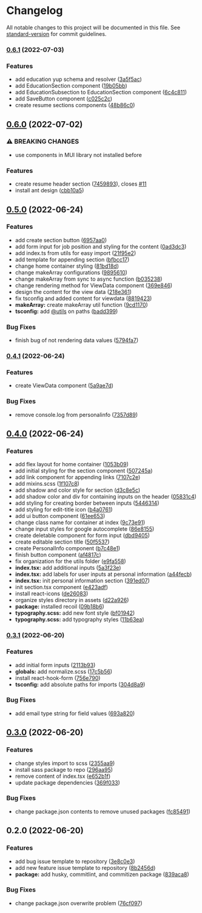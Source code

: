 # Changelog

All notable changes to this project will be documented in this file. See [standard-version](https://github.com/conventional-changelog/standard-version) for commit guidelines.

### [0.6.1](https://github.com/kennethtegrado/resumetor/compare/v0.6.0...v0.6.1) (2022-07-03)


### Features

* add education yup schema and resolver ([3a5f5ac](https://github.com/kennethtegrado/resumetor/commit/3a5f5ace7b787d0f29fbc0408196c4ca4377d53b))
* add EducationSection component ([19b05bb](https://github.com/kennethtegrado/resumetor/commit/19b05bba7d33a2e3a3cc1e922e9c55308253c0ee))
* add EducationSubsection to EducationSection component ([6c4c811](https://github.com/kennethtegrado/resumetor/commit/6c4c811a2ffe1a61e51f8eb8e7626a3fa34c7b8c))
* add SaveButton component ([c025c2c](https://github.com/kennethtegrado/resumetor/commit/c025c2ca001010c6e1f6e741bda17b9b9ac96ad7))
* create resume sections components ([48b86c0](https://github.com/kennethtegrado/resumetor/commit/48b86c0eb782affc4556a7cccf63f59c0990aee3))

## [0.6.0](https://github.com/kennethtegrado/resumetor/compare/v0.5.0...v0.6.0) (2022-07-02)


### ⚠ BREAKING CHANGES

* use components in MUI library not installed before

### Features

* create resume header section ([7459893](https://github.com/kennethtegrado/resumetor/commit/74598934f964c79865fc94c8bfbd5f1d25252426)), closes [#11](https://github.com/kennethtegrado/resumetor/issues/11)
* install ant design ([cbb10a5](https://github.com/kennethtegrado/resumetor/commit/cbb10a59c8fcfceca8815acf46c5d8f746074aa5))

## [0.5.0](https://github.com/kennethtegrado/resumetor/compare/v0.4.1...v0.5.0) (2022-06-24)


### Features

* add create section button ([6957aa0](https://github.com/kennethtegrado/resumetor/commit/6957aa024687d78de60af21af9c58388a1aef744))
* add form input for job position and styling for the content ([0ad3dc3](https://github.com/kennethtegrado/resumetor/commit/0ad3dc333d386a036bac08c7b48ff9284c3ef8d9))
* add index.ts from utils for easy import ([21f95e2](https://github.com/kennethtegrado/resumetor/commit/21f95e263e8e2cc9ee95baf26e5797327979e612))
* add template for appending section ([bfbcc17](https://github.com/kennethtegrado/resumetor/commit/bfbcc17362f8d7ecea77c699c1eebb8c9e0ef4ff))
* change home container styling ([81bd18d](https://github.com/kennethtegrado/resumetor/commit/81bd18d8c09a60560e38840fba0241a89d727ea6))
* change makeArray configurations ([9895610](https://github.com/kennethtegrado/resumetor/commit/98956102e4d854d4b2a63c726abb1955e3a2d0c9))
* change makeArray from sync to async function ([b035238](https://github.com/kennethtegrado/resumetor/commit/b035238186e251ed2d72d650ff3743b017a6530d))
* change rendering method for ViewData component ([369e846](https://github.com/kennethtegrado/resumetor/commit/369e8467dc98de27f87574a8dea77d9ba5cf8db9))
* design the content for the view data ([218e361](https://github.com/kennethtegrado/resumetor/commit/218e361bf20e86a51a71e9f4dab5fdf0cbe2e4b1))
* fix tsconfig and added content for viewdata ([8819423](https://github.com/kennethtegrado/resumetor/commit/88194237dd6dd3bcc3a566a981777d369b562b8b))
* **makeArray:** create makeArray util function ([9cd1170](https://github.com/kennethtegrado/resumetor/commit/9cd11707a558b8b4033e1e18b4ddeb433af63e81))
* **tsconfig:** add [@utils](https://github.com/utils) on paths ([badd399](https://github.com/kennethtegrado/resumetor/commit/badd39946724473c5aecd974fb9574820108a884))


### Bug Fixes

* finish bug of not rendering data values ([5794fa7](https://github.com/kennethtegrado/resumetor/commit/5794fa7514fe04693d2e82b86e521e7fb67718b2))

### [0.4.1](https://github.com/kennethtegrado/resumetor/compare/v0.4.0...v0.4.1) (2022-06-24)


### Features

* create ViewData component ([5a9ae7d](https://github.com/kennethtegrado/resumetor/commit/5a9ae7d2ac700f4cd6e46289216b89d598556760))


### Bug Fixes

* remove console.log from personalinfo ([7357d89](https://github.com/kennethtegrado/resumetor/commit/7357d89d156ccc32541ffa5325d738adb41485ca))

## [0.4.0](https://github.com/kennethtegrado/resumetor/compare/v0.3.1...v0.4.0) (2022-06-24)


### Features

* add flex layout for home container ([1053b09](https://github.com/kennethtegrado/resumetor/commit/1053b097a21a39efa453089abb81d45ccb30cf39))
* add initial styling for the section component ([507245a](https://github.com/kennethtegrado/resumetor/commit/507245a252165a9bf92b0c11bbbc130e062bc63a))
* add link component for appending links ([7107c2e](https://github.com/kennethtegrado/resumetor/commit/7107c2e1354bebb58fd51ff8ce6e037d836c92cc))
* add mixins.scss ([1f107c8](https://github.com/kennethtegrado/resumetor/commit/1f107c878a34f60761e61cab56a86bfbbc87b969))
* add shadow and color style for section ([d3c8e5c](https://github.com/kennethtegrado/resumetor/commit/d3c8e5c8973171b79e34c8bdf86b1e7ea94a9717))
* add shadow color and div for containing inputs on the header ([05831c4](https://github.com/kennethtegrado/resumetor/commit/05831c47bc414cd621ccfef21c0c196414067dbf))
* add styling for creating border between inputs ([5446314](https://github.com/kennethtegrado/resumetor/commit/5446314ab73c2bb61714ac4acc151ada7fbd97d5))
* add styling for edit-title icon ([b4a0761](https://github.com/kennethtegrado/resumetor/commit/b4a076199439bfcbbf3572438a892b6d7638c466))
* add ui button component ([61ee653](https://github.com/kennethtegrado/resumetor/commit/61ee653ad01c20543289e5e23ca05f3d8a64a59b))
* change class name for container at index ([9c73e91](https://github.com/kennethtegrado/resumetor/commit/9c73e91a3ebc07cbd58c737a38da0cf7640dcdc7))
* change input styles for google autocomplete ([86e8155](https://github.com/kennethtegrado/resumetor/commit/86e815521df8f0ec5cc476a7877c00023a95cb03))
* create deletable component for form input ([dbd9405](https://github.com/kennethtegrado/resumetor/commit/dbd94054477b0c0e437e5a84d1ce595178ff7cd0))
* create editable section title ([50f5537](https://github.com/kennethtegrado/resumetor/commit/50f5537535345a70c29ffc3e43675d7b56d6d418))
* create PersonalInfo component ([b7c48e1](https://github.com/kennethtegrado/resumetor/commit/b7c48e11c28d4ad1bf8287c4c25b470f4db728c7))
* finish button component ([af4817c](https://github.com/kennethtegrado/resumetor/commit/af4817c7325f48fd596d6d774b36061a04214951))
* fix organization for the utils folder ([e9fa558](https://github.com/kennethtegrado/resumetor/commit/e9fa5587b0f72f25ec88c8058834078d9edac317))
* **index.tsx:** add additional inputs ([5a3f23e](https://github.com/kennethtegrado/resumetor/commit/5a3f23e694ae56e55cf043f2da30e66a9b1ee5ab))
* **index.tsx:** add labels for user inputs at personal information ([a44fecb](https://github.com/kennethtegrado/resumetor/commit/a44fecb8886e28b42d4c2f4628ba28348906b73c))
* **index.tsx:** init personal information section ([391ed07](https://github.com/kennethtegrado/resumetor/commit/391ed0747b2753c5ad7378fa1e54d1939311cf9b))
* init section.tsx component ([e423adf](https://github.com/kennethtegrado/resumetor/commit/e423adf169296d7820ea7f4be60fed1e1a38b0e1))
* install react-icons ([de26083](https://github.com/kennethtegrado/resumetor/commit/de260832accbd0e151bdc3a5ee56c496d8f840b7))
* organize styles directory in assets ([d22a926](https://github.com/kennethtegrado/resumetor/commit/d22a926d4bcc72aa5996dfe517ab97c87de9f1a7))
* **package:** installed recoil ([09b18b6](https://github.com/kennethtegrado/resumetor/commit/09b18b6871138fca8cfd5d2da7b70dbd0297fb1f))
* **typography.scss:** add new font style ([bf01942](https://github.com/kennethtegrado/resumetor/commit/bf019428f6f25afc52535be437cb5d8f2189d21f))
* **typography.scss:** add typography styles ([11b63ea](https://github.com/kennethtegrado/resumetor/commit/11b63ea949f6b49429171b68d503368133522f05))

### [0.3.1](https://github.com/kennethtegrado/resumetor/compare/v0.3.0...v0.3.1) (2022-06-20)


### Features

* add initial form inputs ([2113b93](https://github.com/kennethtegrado/resumetor/commit/2113b9317ba808f959c03e9479e001d651ee949a))
* **globals:** add normalize.scss ([17c5b56](https://github.com/kennethtegrado/resumetor/commit/17c5b56b9b8704589e5c33854a7da6aa35fde034))
* install react-hook-form ([756e790](https://github.com/kennethtegrado/resumetor/commit/756e790b9e32e55a1b2ec1ac9d721a4937b211cc))
* **tsconfig:** add absolute paths for imports ([304d8a9](https://github.com/kennethtegrado/resumetor/commit/304d8a91ab8f416699797f16a5cdf2ef3d5939a4))


### Bug Fixes

* add email type string for field values ([693a820](https://github.com/kennethtegrado/resumetor/commit/693a8206cbfe12051f320f1b11d8c7fab3652c38))

## [0.3.0](https://github.com/kennethtegrado/resumetor/compare/v0.2.0...v0.3.0) (2022-06-20)


### Features

* change styles import to scss ([2355aa9](https://github.com/kennethtegrado/resumetor/commit/2355aa9d91d6c150ccce501b98c96830f857b1bc))
* install sass package to repo ([296aa95](https://github.com/kennethtegrado/resumetor/commit/296aa9583c0bc9c4a087e7e25f6b85976c1512c0))
* remove content of index.tsx ([e652b1f](https://github.com/kennethtegrado/resumetor/commit/e652b1f69ae3fcd3940fe8dc01ba6abcfd6fe605))
* update package dependencies ([369f033](https://github.com/kennethtegrado/resumetor/commit/369f0336ee16160af13f5491d2035c6fc24e3c21))


### Bug Fixes

* change package.json contents to remove unused packages ([fc85491](https://github.com/kennethtegrado/resumetor/commit/fc85491a94218d3284e2c32dab5f4647a264e35e))

## 0.2.0 (2022-06-20)


### Features

* add bug issue template to repository ([3e8c0e3](https://github.com/kennethtegrado/resumetor/commit/3e8c0e3b9ae1d37ef3310a58a248c1a531f1b37a))
* add new feature issue template to repository ([8b2456d](https://github.com/kennethtegrado/resumetor/commit/8b2456df677bbee536ddbf0852e355b911a0538c))
* **package:** add husky, commitlint, and commitizen package ([839aca8](https://github.com/kennethtegrado/resumetor/commit/839aca8db23593f6a09d2c2c64499699e7d8b8fd))


### Bug Fixes

* change package.json overwrite problem ([76cf097](https://github.com/kennethtegrado/resumetor/commit/76cf0978710d5ad4085bc83d030dfa2c30228e85))

